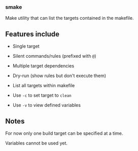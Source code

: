 ### smake

Make utility that can list the targets contained in 
the makefile.

## Features include

* Single target

* Silent commands/rules (prefixed with `@`)

* Multiple target dependencies

* Dry-run (show rules but don't execute them)

* List all targets within makefile

* Use `-c` to set target to `clean`

* Use `-v` to view defined variables

## Notes

For now only one build target can be specified at a time.

Variables cannot be used yet.

